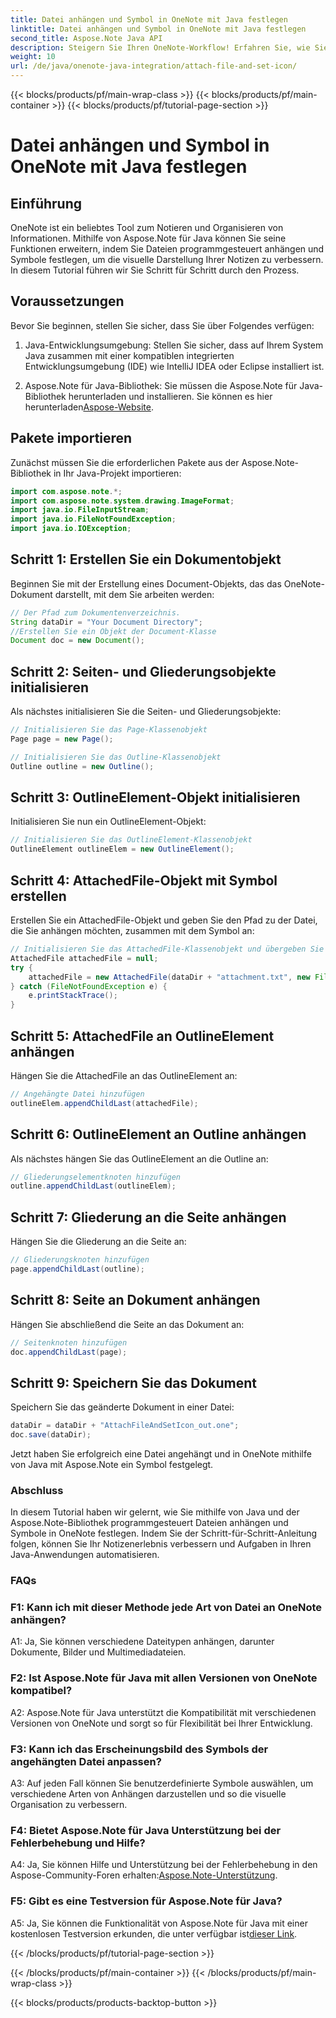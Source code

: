 ```yaml
---
title: Datei anhängen und Symbol in OneNote mit Java festlegen
linktitle: Datei anhängen und Symbol in OneNote mit Java festlegen
second_title: Aspose.Note Java API
description: Steigern Sie Ihren OneNote-Workflow! Erfahren Sie, wie Sie mit Aspose.Note Dateien anhängen und Symbole in Java programmgesteuert anpassen. Einfache Schritte und Code enthalten! #OneNote #Java #Aspose
weight: 10
url: /de/java/onenote-java-integration/attach-file-and-set-icon/
---
```


{{< blocks/products/pf/main-wrap-class >}}
{{< blocks/products/pf/main-container >}}
{{< blocks/products/pf/tutorial-page-section >}}

# Datei anhängen und Symbol in OneNote mit Java festlegen

## Einführung

OneNote ist ein beliebtes Tool zum Notieren und Organisieren von Informationen. Mithilfe von Aspose.Note für Java können Sie seine Funktionen erweitern, indem Sie Dateien programmgesteuert anhängen und Symbole festlegen, um die visuelle Darstellung Ihrer Notizen zu verbessern. In diesem Tutorial führen wir Sie Schritt für Schritt durch den Prozess.

## Voraussetzungen

Bevor Sie beginnen, stellen Sie sicher, dass Sie über Folgendes verfügen:

1. Java-Entwicklungsumgebung: Stellen Sie sicher, dass auf Ihrem System Java zusammen mit einer kompatiblen integrierten Entwicklungsumgebung (IDE) wie IntelliJ IDEA oder Eclipse installiert ist.
   
2.  Aspose.Note für Java-Bibliothek: Sie müssen die Aspose.Note für Java-Bibliothek herunterladen und installieren. Sie können es hier herunterladen[Aspose-Website](https://releases.aspose.com/note/java/).

## Pakete importieren

Zunächst müssen Sie die erforderlichen Pakete aus der Aspose.Note-Bibliothek in Ihr Java-Projekt importieren:

```java
import com.aspose.note.*;
import com.aspose.note.system.drawing.ImageFormat;
import java.io.FileInputStream;
import java.io.FileNotFoundException;
import java.io.IOException;
```

## Schritt 1: Erstellen Sie ein Dokumentobjekt

Beginnen Sie mit der Erstellung eines Document-Objekts, das das OneNote-Dokument darstellt, mit dem Sie arbeiten werden:

```java
// Der Pfad zum Dokumentenverzeichnis.
String dataDir = "Your Document Directory";
//Erstellen Sie ein Objekt der Document-Klasse
Document doc = new Document();
```

## Schritt 2: Seiten- und Gliederungsobjekte initialisieren

Als nächstes initialisieren Sie die Seiten- und Gliederungsobjekte:

```java
// Initialisieren Sie das Page-Klassenobjekt
Page page = new Page();

// Initialisieren Sie das Outline-Klassenobjekt
Outline outline = new Outline();
```

## Schritt 3: OutlineElement-Objekt initialisieren

Initialisieren Sie nun ein OutlineElement-Objekt:

```java
// Initialisieren Sie das OutlineElement-Klassenobjekt
OutlineElement outlineElem = new OutlineElement();
```

## Schritt 4: AttachedFile-Objekt mit Symbol erstellen

Erstellen Sie ein AttachedFile-Objekt und geben Sie den Pfad zu der Datei, die Sie anhängen möchten, zusammen mit dem Symbol an:

```java
// Initialisieren Sie das AttachedFile-Klassenobjekt und übergeben Sie auch seinen Symbolpfad
AttachedFile attachedFile = null;
try {
    attachedFile = new AttachedFile(dataDir + "attachment.txt", new FileInputStream(dataDir  + "icon.jpg"), ImageFormat.getJpeg());
} catch (FileNotFoundException e) {
    e.printStackTrace();
}
```

## Schritt 5: AttachedFile an OutlineElement anhängen

Hängen Sie die AttachedFile an das OutlineElement an:

```java
// Angehängte Datei hinzufügen
outlineElem.appendChildLast(attachedFile);
```

## Schritt 6: OutlineElement an Outline anhängen

Als nächstes hängen Sie das OutlineElement an die Outline an:

```java
// Gliederungselementknoten hinzufügen
outline.appendChildLast(outlineElem);
```

## Schritt 7: Gliederung an die Seite anhängen

Hängen Sie die Gliederung an die Seite an:

```java
// Gliederungsknoten hinzufügen
page.appendChildLast(outline);
```

## Schritt 8: Seite an Dokument anhängen

Hängen Sie abschließend die Seite an das Dokument an:

```java
// Seitenknoten hinzufügen
doc.appendChildLast(page);
```

## Schritt 9: Speichern Sie das Dokument

Speichern Sie das geänderte Dokument in einer Datei:

```java
dataDir = dataDir + "AttachFileAndSetIcon_out.one";
doc.save(dataDir);
```

Jetzt haben Sie erfolgreich eine Datei angehängt und in OneNote mithilfe von Java mit Aspose.Note ein Symbol festgelegt.

### Abschluss

In diesem Tutorial haben wir gelernt, wie Sie mithilfe von Java und der Aspose.Note-Bibliothek programmgesteuert Dateien anhängen und Symbole in OneNote festlegen. Indem Sie der Schritt-für-Schritt-Anleitung folgen, können Sie Ihr Notizenerlebnis verbessern und Aufgaben in Ihren Java-Anwendungen automatisieren.

### FAQs

### F1: Kann ich mit dieser Methode jede Art von Datei an OneNote anhängen?

A1: Ja, Sie können verschiedene Dateitypen anhängen, darunter Dokumente, Bilder und Multimediadateien.

### F2: Ist Aspose.Note für Java mit allen Versionen von OneNote kompatibel?

A2: Aspose.Note für Java unterstützt die Kompatibilität mit verschiedenen Versionen von OneNote und sorgt so für Flexibilität bei Ihrer Entwicklung.

### F3: Kann ich das Erscheinungsbild des Symbols der angehängten Datei anpassen?

A3: Auf jeden Fall können Sie benutzerdefinierte Symbole auswählen, um verschiedene Arten von Anhängen darzustellen und so die visuelle Organisation zu verbessern.

### F4: Bietet Aspose.Note für Java Unterstützung bei der Fehlerbehebung und Hilfe?

 A4: Ja, Sie können Hilfe und Unterstützung bei der Fehlerbehebung in den Aspose-Community-Foren erhalten:[Aspose.Note-Unterstützung](https://forum.aspose.com/c/note/28).

### F5: Gibt es eine Testversion für Aspose.Note für Java?

A5: Ja, Sie können die Funktionalität von Aspose.Note für Java mit einer kostenlosen Testversion erkunden, die unter verfügbar ist[dieser Link](https://releases.aspose.com/).

{{< /blocks/products/pf/tutorial-page-section >}}

{{< /blocks/products/pf/main-container >}}
{{< /blocks/products/pf/main-wrap-class >}}

{{< blocks/products/products-backtop-button >}}
